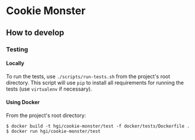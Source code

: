 # Cookie Monster



## How to develop
### Testing
#### Locally
To run the tests, use ``./scripts/run-tests.sh`` from the project's root directory. This script will use ``pip`` to 
install all requirements for running the tests (use `virtualenv` if necessary).

#### Using Docker
From the project's root directory:
```
$ docker build -t hgi/cookie-monster/test -f docker/tests/Dockerfile .
$ docker run hgi/cookie-monster/test
```